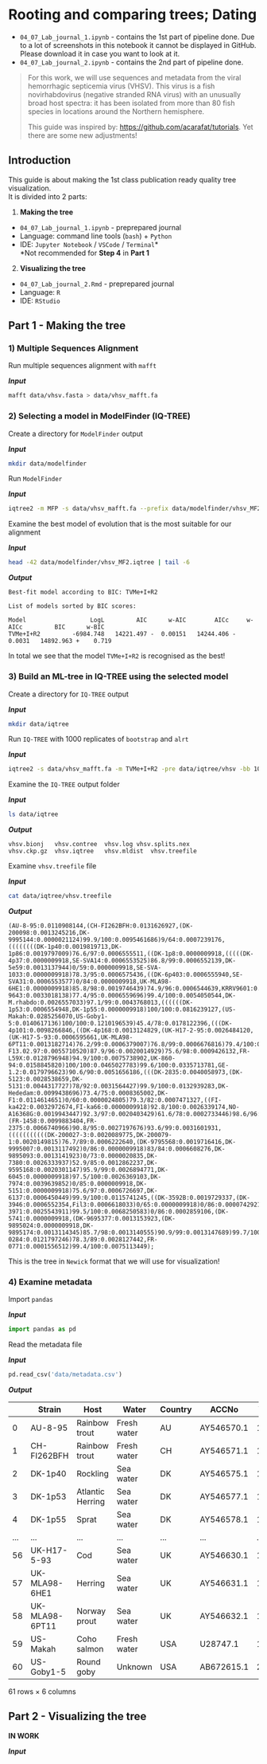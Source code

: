 # Rooting and comparing trees; Dating
- `04_07_Lab_journal_1.ipynb` - contains the 1st part of pipeline done. Due to a lot of screenshots in this notebook it cannot be displayed in GitHub. Please download it in case you want to look at it.
- `04_07_Lab_journal_2.ipynb` - contains the 2nd part of pipeline done.

>For this work, we will use sequences and metadata from the viral hemorrhagic septicemia virus (VHSV). This virus is a fish novirhabdovirus (negative stranded RNA virus) with an unusually broad host spectra: it has been isolated from more than 80 fish species in locations around the Northern hemisphere.<br>
>
>This guide was inspired by: https://github.com/acarafat/tutorials. Yet there are some new adjustments!

## **Introduction**

This guide is about making the 1st class publication ready quality tree visualization.<br>
It is divided into 2 parts:
1. **Making the tree**
  - `04_07_Lab_journal_1.ipynb` - preprepared journal
  - Language: command line tools (`bash`) + `Python`
  - IDE: `Jupyter Notebook` / `VSCode` / `Terminal`*<br>
    *Not recommended for **Step 4** in **Part 1**
2. **Visualizing the tree**
  - `04_07_Lab_journal_2.Rmd` - preprepared journal
  - Language: `R`
  - IDE: `RStudio`

## **Part 1 - Making the tree**

### **1) Multiple Sequences Alignment**

Run multiple sequences alignment with `mafft`

**_Input_**

```bash
mafft data/vhsv.fasta > data/vhsv_mafft.fa
```

### **2) Selecting a model in ModelFinder (IQ-TREE)**

Create a directory for `ModelFinder` output

**_Input_**

```bash
mkdir data/modelfinder
```

Run `ModelFinder`

**_Input_**

```bash
iqtree2 -m MFP -s data/vhsv_mafft.fa --prefix data/modelfinder/vhsv_MF2
```

Examine the best model of evolution that is the most suitable for our alignment

**_Input_**

```bash
head -42 data/modelfinder/vhsv_MF2.iqtree | tail -6
```

**_Output_**

```
Best-fit model according to BIC: TVMe+I+R2

List of models sorted by BIC scores: 

Model                  LogL         AIC      w-AIC        AICc     w-AICc         BIC      w-BIC
TVMe+I+R2         -6984.748   14221.497 -  0.00151   14244.406 -   0.0031   14892.963 +    0.719
```

In total we see that the model `TVMe+I+R2` is recognised as the best!

### **3) Build an ML-tree in IQ-TREE using the selected model**

Create a directory for `IQ-TREE` output

**_Input_**

```bash
mkdir data/iqtree
```

Run `IQ-TREE` with 1000 replicates of `bootstrap` and `alrt`

**_Input_**

```bash
iqtree2 -s data/vhsv_mafft.fa -m TVMe+I+R2 -pre data/iqtree/vhsv -bb 1000 -alrt 1000
```

Examine the `IQ-TREE` output folder

**_Input_**

```bash
ls data/iqtree
```

**_Output_**

```
vhsv.bionj   vhsv.contree  vhsv.log	vhsv.splits.nex
vhsv.ckp.gz  vhsv.iqtree   vhsv.mldist	vhsv.treefile
```

Examine `vhsv.treefile` file

**_Input_**

```bash
cat data/iqtree/vhsv.treefile
```

**_Output_**

```
(AU-8-95:0.0110908144,(CH-FI262BFH:0.0131626927,(DK-200098:0.0013245216,DK-9995144:0.0000021124)99.9/100:0.0095461686)9/64:0.0007239176,((((((((DK-1p40:0.0019819713,DK-1p86:0.0019797009)76.6/97:0.0006555511,((DK-1p8:0.0000009918,(((((DK-4p37:0.0000009918,SE-SVA14:0.0006553525)86.8/99:0.0006552139,DK-5e59:0.0013137944)0/59:0.0000009918,SE-SVA-1033:0.0000009918)78.3/95:0.0006575436,((DK-6p403:0.0006555940,SE-SVA31:0.0006553577)0/84:0.0000009918,UK-MLA98-6HE1:0.0000009918)85.8/98:0.0019746439)74.9/96:0.0006544639,KRRV9601:0.0006553263)0/5:0.0000009918)0/35:0.0000009918,UK-9643:0.0033018138)77.4/95:0.0006559696)99.4/100:0.0054050544,DK-M.rhabdo:0.0026557033)97.1/99:0.0043768013,((((((DK-1p53:0.0006554948,DK-1p55:0.0000009918)100/100:0.0816239127,(US-Makah:0.0285256070,US-Goby1-5:0.0140617136)100/100:0.1210196539)45.4/78:0.0178122396,(((DK-4p101:0.0098266846,((DK-4p168:0.0013124829,(UK-H17-2-95:0.0026484120,(UK-H17-5-93:0.0006595661,UK-MLA98-6PT11:0.0013182714)76.2/99:0.0006379007)76.8/99:0.0006676816)79.4/100:0.0010717553,IR-F13.02.97:0.0055710520)87.9/96:0.0020014929)75.6/98:0.0009426132,FR-L59X:0.0128796948)94.9/100:0.0075738902,UK-860-94:0.0158845820)100/100:0.0465027783)99.6/100:0.0335713781,GE-1.2:0.0179796623)90.6/90:0.0051656186,(((DK-2835:0.0040058973,(DK-5123:0.0028538659,DK-5131:0.0044317727)78/92:0.0031564427)99.9/100:0.0132939283,DK-Hededam:0.0099438696)73.4/75:0.0008365002,DK-F1:0.0114614651)0/60:0.0000024805)79.3/82:0.0007471327,((FI-ka422:0.0032972674,FI-ka66:0.0000009918)92.8/100:0.0026339174,NO-A16368G:0.0019943447)92.3/97:0.0020403429)61.6/78:0.0002733446)98.6/96:0.0054285225,(FR-1458:0.0099883404,FR-2375:0.0066740966)90.8/95:0.0027197676)93.6/99:0.0031601931,(((((((((((DK-200027-3:0.0020089775,DK-200079-1:0.0020149815)76.7/89:0.0006222640,(DK-9795568:0.0019716416,DK-9995007:0.0013117492)0/86:0.0000009918)83/84:0.0006608276,DK-9895093:0.0013141923)0/73:0.0000020835,DK-7380:0.0026333937)52.9/85:0.0012862237,DK-9595168:0.0020301147)95.9/99:0.0026894771,DK-6045:0.0000009918)97.5/100:0.0026369103,DK-7974:0.0039639852)0/85:0.0000009918,DK-5151:0.0000009918)75.6/97:0.0006726697,DK-6137:0.0006450449)99.9/100:0.0115741245,((DK-3592B:0.0019729337,(DK-3946:0.0006552354,Fil3:0.0006618033)0/65:0.0000009918)0/86:0.0000742921,DK-3971:0.0025543911)99.5/100:0.0068250583)0/86:0.0002859106,(DK-5741:0.0000009918,(DK-9695377:0.0013153923,(DK-9895024:0.0000009918,DK-9895174:0.0013114345)85.7/98:0.0013140555)90.9/99:0.0013147689)99.7/100:0.0081963781)95.9/77:0.0050968140)79.8/66:0.0033929129,FR-0284:0.0121797246)78.3/89:0.0028127442,FR-0771:0.0001556512)99.4/100:0.0075113449);
```

This is the tree in `Newick` format that we will use for visualization!

### **4) Examine metadata**

Import `pandas`

**_Input_**

```python
import pandas as pd
```

Read the metadata file

**_Input_**

```python
pd.read_csv('data/metadata.csv')
```

**_Output_**

| |Strain|Host|Water|Country|ACCNo|Year|
|-|-|-|-|-|-|-|
|0|AU-8-95|Rainbow trout|Fresh water|AU|AY546570.1|1995|
|1|CH-FI262BFH|Rainbow trout|Fresh water|CH|AY546571.1|1999|
|2|DK-1p40|Rockling|Sea water|DK|AY546575.1|1996|
|3|DK-1p53|Atlantic Herring|Sea water|DK|AY546577.1|1996|
|4|DK-1p55|Sprat|Sea water|DK|AY546578.1|1996|
|...|...|...|...|...|...|...|
|56|UK-H17-5-93|Cod|Sea water|UK|AY546630.1|1993|
|57|UK-MLA98-6HE1|Herring|Sea water|UK|AY546631.1|1998|
|58|UK-MLA98-6PT11|Norway prout|Sea water|UK|AY546632.1|1998|
|59|US-Makah|Coho salmon|Fresh water|USA|U28747.1|1988|
|60|US-Goby1-5|Round goby|Unknown|USA|AB672615.1|2006|

61 rows × 6 columns

## **Part 2 - Visualizing the tree**

**IN WORK**

**_Input_**

```r

```
